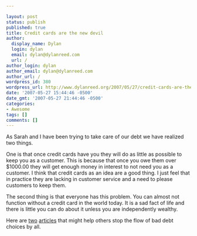 ```yaml
---

layout: post
status: publish
published: true
title: Credit cards are the new devil
author:
  display_name: Dylan
  login: dylan
  email: dylan@dylanreed.com
  url: /
author_login: dylan
author_email: dylan@dylanreed.com
author_url: /
wordpress_id: 380
wordpress_url: http://www.dylanreed.org/2007/05/27/credit-cards-are-the-new-devil/
date: '2007-05-27 15:44:46 -0500'
date_gmt: '2007-05-27 21:44:46 -0500'
categories:
- Awesome
tags: []
comments: []
---
```


As Sarah and I have been trying to take care of our debt we have realized two things.

One is that once credit cards have you they will do as little as possible to keep you as a customer. This is because that once you owe them over $1000.00 they will get enough money in interest to not need you as a customer. I think that credit cards as an idea are a good thing. I just feel that in practice they are lacking in customer service and a need to please customers to keep them.

The second thing is that everyone has this problem. You can almost not function without a credit card in the world today. It is a sad fact of life and there is little you can do about it unless you are independently wealthy.

Here are [two][1] [articles][2] that might help others stop the flow of bad debt choices by all.

   [1]: http://www.cardguide.co.uk/articles/credit_card_types.html
   [2]: http://www.cardguide.co.uk/articles/rate_tart.html

